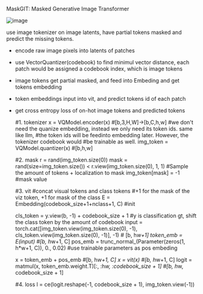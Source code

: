 MaskGIT: Masked Generative Image Transformer

![image](https://github.com/user-attachments/assets/04723d00-0575-4d59-ac5d-1d4ee4f19b3e)


use image tokenizer on image latents, have partial tokens masked and predict the missing tokens.
- encode raw image pixels into latents of patches
- use VectorQuantizer(codebook) to find minimul vector distance, each patch would be assigned a codebook index, which
  is image tokens
- image tokens get partial masked, and feed into Embeding and get tokens embedding
- token embeddings input into vit, and predict tokens id of each patch
- get cross entropy loss of on-hot image tokens and predicted tokens



    #1. tokenizer
    x = VQModel.encoder(x) #[b,3,H,W]->[b,C,h,w]
    #we don't need the quanize embedding, instead we only need its token ids. same like llm,
    #the token ids will be feedinto embedding later. However, the tokenizer codebook would
    #be trainable as well. 
    img_token = VQModel.quantizer(x) #[b,h,w]
    
    #2. mask 
    r = rand(img_token.size(0))
    mask = rand(size=img_token.size()) < r.view(img_token.size(0), 1, 1) #Sample the amount of tokens + localization to mask
    img_token[mask] = -1 #mask value

    #3. vit
    #concat visual tokens and class tokens
    #+1 for the mask of the viz token, +1 for mask of the class
    E = Embedding(codebook_size+1+nclass+1, C)  #init

    cls_token = y.view(b, -1) + codebook_size + 1 #y is classification gt, shift the class token by the amount of codebook
    input = torch.cat([img_token.view(img_token.size(0), -1), cls_token.view(img_token.size(0), -1)], -1)   # [b, h*w+1]
    token_emb = E(input) #[b, h*w+1, C]
    pos_emb = trunc_normal_(Parameter(zeros(1, h*w+1, C)), 0., 0.02) #use trainable parameters as pos embeding
    
    x = token_emb + pos_emb #[b, h*w+1, C]
    x = vit(x) #[b, h*w+1, C]
    logit = matmul(x, token_emb.weight.T)[:, :h*w, :codebook_size + 1] #[b, h*w, codebook_size + 1]
    
    #4. loss
    l = ce(logit.reshape(-1, codebook_size + 1), img_token.view(-1))
